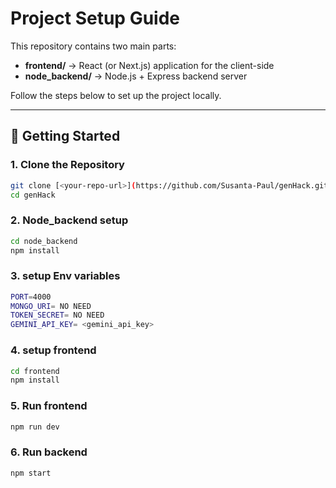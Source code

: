 # Project Setup Guide

This repository contains two main parts:

- **frontend/** → React (or Next.js) application for the client-side
- **node_backend/** → Node.js + Express backend server

Follow the steps below to set up the project locally.

---

## 🚀 Getting Started

### 1. Clone the Repository
```bash
git clone [<your-repo-url>](https://github.com/Susanta-Paul/genHack.git)
cd genHack
```
### 2. Node_backend setup
```bash
cd node_backend
npm install
```
### 3. setup Env variables
```bash
PORT=4000
MONGO_URI= NO NEED
TOKEN_SECRET= NO NEED
GEMINI_API_KEY= <gemini_api_key>
```
### 4. setup frontend
```bash
cd frontend
npm install
```
### 5. Run frontend
```bash
npm run dev
```
### 6. Run backend
```bash
npm start
```



